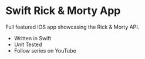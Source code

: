 # Swift Rick & Morty App
Full featured iOS app showcasing the Rick & Morty API.

- Written in Swift
- Unit Tested
- Follow series on YouTube
